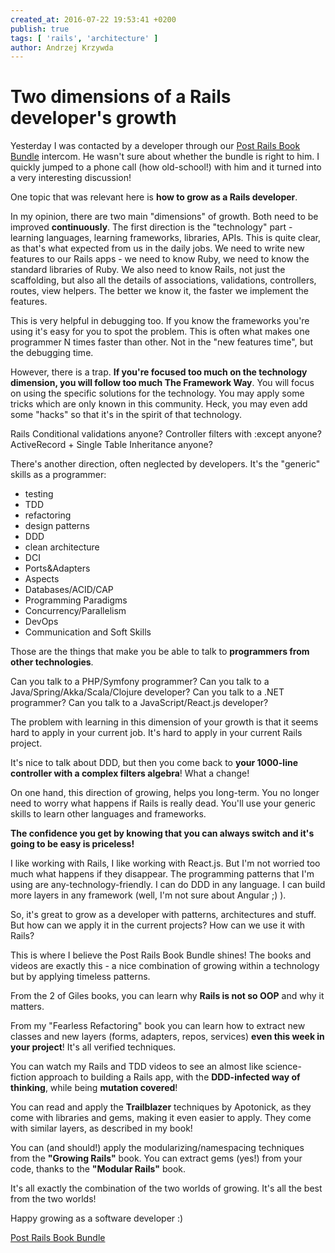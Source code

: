 ```yaml
---
created_at: 2016-07-22 19:53:41 +0200
publish: true
tags: [ 'rails', 'architecture' ]
author: Andrzej Krzywda
---
```


# Two dimensions of a Rails developer's growth

Yesterday I was contacted by a developer through our [Post Rails Book Bundle](http://www.railsbookbundle.com) intercom. He wasn't sure about whether the bundle is right to him. I quickly jumped to a phone call (how old-school!) with him and it turned into a very interesting discussion!

One topic that was relevant here is **how to grow as a Rails developer**. 

<!-- more -->

In my opinion, there are two main "dimensions" of growth. Both need to be improved **continuously**. The first direction is the "technology" part - learning languages, learning frameworks, libraries, APIs. This is quite clear, as that's what expected from us in the daily jobs. We need to write new features to our Rails apps - we need to know Ruby, we need to know the standard libraries of Ruby. We also need to know Rails, not just the scaffolding, but also all the details of associations, validations, controllers, routes, view helpers. The better we know it, the faster we implement the features.

This is very helpful in debugging too. If you know the frameworks you're using it's easy for you to spot the problem. This is often what makes one programmer N times faster than other. Not in the "new features time", but the debugging time. 

However, there is a trap. **If you're focused too much on the technology dimension, you will follow too much The Framework Way**. You will focus on using the specific solutions for the technology. You may apply some tricks which are only known in this community. Heck, you may even add some "hacks" so that it's  in the spirit of that technology.

Rails Conditional validations anyone?
Controller filters with :except anyone?
ActiveRecord + Single Table Inheritance anyone?

There's another direction, often neglected by developers. It's the "generic" skills as a programmer:

- testing
- TDD
- refactoring
- design patterns
- DDD
- clean architecture
- DCI
- Ports&Adapters
- Aspects
- Databases/ACID/CAP
- Programming Paradigms
- Concurrency/Parallelism
- DevOps
- Communication and Soft Skills

Those are the things that make you be able to talk to **programmers from other technologies**.
 

Can you talk to a PHP/Symfony programmer?
Can you talk to a Java/Spring/Akka/Scala/Clojure developer?
Can you talk to a .NET programmer?
Can you talk to a JavaScript/React.js developer?

The problem with learning in this dimension of your growth is that it seems hard to apply in your current job. It's hard to apply in your current Rails project.

It's nice to talk about DDD, but then you come back to **your 1000-line controller with a complex filters algebra**! What a change!

On one hand, this direction of growing, helps you long-term. You no longer need to worry what happens if Rails is really dead. You'll use your generic skills to learn other languages and frameworks.

**The confidence you get by knowing that you can always switch and it's going to be easy is priceless!**

I like working with Rails, I like working with React.js. But I'm not worried too much what happens if they disappear. The programming patterns that I'm using are any-technology-friendly. I can do DDD in any language. I can build more layers in any framework (well, I'm not sure about Angular ;) ).

So, it's great to grow as a developer with patterns, architectures and stuff. But how can we apply it in the current projects? How can we use it with Rails?

This is where I believe the Post Rails Book Bundle shines! The books and videos are exactly this - a nice combination of growing within a technology but by applying timeless patterns.

From the 2 of Giles books, you can learn why **Rails is not so OOP** and why it matters.

From my "Fearless Refactoring" book you can learn how to extract new classes and new layers (forms, adapters, repos, services) **even this week in your project**! It's all verified techniques.

You can watch my Rails and TDD videos to see an almost like science-fiction approach to building a Rails app, with the **DDD-infected way of thinking**, while being **mutation covered**!

You can read and apply the **Trailblazer** techniques by Apotonick, as they come with libraries and gems, making it even easier to apply. They come with similar layers, as described in my book!

You can (and should!) apply the modularizing/namespacing techniques from the **"Growing Rails"** book. You can extract gems (yes!) from your code, thanks to the **"Modular Rails"** book.

It's all exactly the combination of the two worlds of growing. It's all the best from the two worlds!

Happy growing as a software developer :)

[Post Rails Book Bundle](http://railsbookbundle.com)

